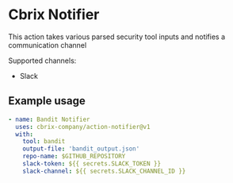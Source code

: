 # Cbrix Notifier

This action takes various parsed security tool inputs and notifies a communication channel

Supported channels:
* Slack

## Example usage

```yaml
- name: Bandit Notifier
  uses: cbrix-company/action-notifier@v1
  with:
    tool: bandit
    output-file: 'bandit_output.json'
    repo-name: $GITHUB_REPOSITORY
    slack-token: ${{ secrets.SLACK_TOKEN }}
    slack-channel: ${{ secrets.SLACK_CHANNEL_ID }}
```
